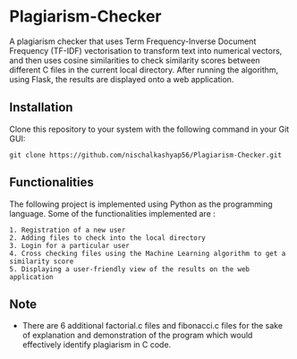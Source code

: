 # Plagiarism-Checker
A plagiarism checker that uses Term Frequency-Inverse Document Frequency (TF-IDF) vectorisation to transform text into numerical vectors, and then uses cosine similarities to check similarity scores between different C files in the current local directory. After running the algorithm, using Flask, the results are displayed onto a web application.

## Installation

Clone this repository to your system with the following command in your Git GUI:

```
git clone https://github.com/nischalkashyap56/Plagiarism-Checker.git
```

## Functionalities

The following project is implemented using Python as the programming language. Some of the functionalities implemented are :
```
1. Registration of a new user
2. Adding files to check into the local directory
3. Login for a particular user
4. Cross checking files using the Machine Learning algorithm to get a similarity score
5. Displaying a user-friendly view of the results on the web application
```

## Note 

- There are 6 additional factorial.c files and fibonacci.c files for the sake of explanation and demonstration of the program which would effectively identify plagiarism in C code.
